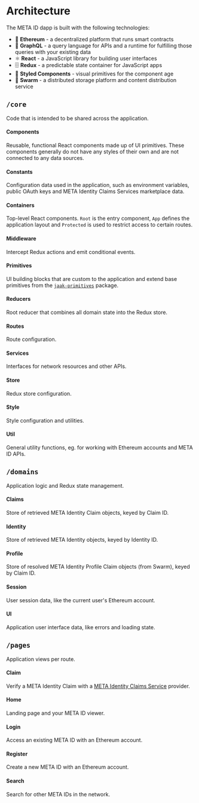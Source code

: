 # Architecture

The META ID dapp is built with the following technologies:
- 💎 **Ethereum** - a decentralized platform that runs smart contracts
- 🍇 **GraphQL** - a query language for APIs and a runtime for fulfilling those queries
  with your existing data
- ⚛️ **React** - a JavaScript library for building user interfaces
- 🗄 **Redux** - a predictable state container for JavaScript apps
- 💅 **Styled Components** - visual primitives for the component age
- 🐝 **Swarm** - a distributed storage platform and content distribution service

## `/core`
Code that is intended to be shared across the application.

#### Components
Reusable, functional React components made up of UI primitives. These components generally do not have any styles of their own and are not connected to any data sources.

#### Constants
Configuration data used in the application, such as environment variables,
public OAuth keys and META Identity Claims Services marketplace data.

#### Containers
Top-level React components. `Root` is the entry component, `App` defines
the application layout and `Protected` is used to restrict access to certain
routes.

#### Middleware
Intercept Redux actions and emit conditional events.

#### Primitives
UI building blocks that are custom to the application and extend base primitives
from the [`jaak-primitives`](https://github.com/jaakmusic/primitives) package.

#### Reducers
Root reducer that combines all domain state into the Redux store.

#### Routes
Route configuration.

#### Services
Interfaces for network resources and other APIs.

#### Store
Redux store configuration.

#### Style
Style configuration and utilities.

#### Util
General utility functions, eg. for working with Ethereum accounts and META ID
APIs.

## `/domains`
Application logic and Redux state management.

#### Claims
Store of retrieved META Identity Claim objects, keyed by Claim ID.

#### Identity
Store of retrieved META Identity objects, keyed by Identity ID.

#### Profile
Store of resolved META Identity Profile Claim objects (from Swarm), keyed by
Claim ID.

#### Session
User session data, like the current user's Ethereum account.

#### UI
Application user interface data, like errors and loading state.


## `/pages`
Application views per route.

#### Claim
Verify a META Identity Claim with a [META Identity Claims Service](https://github.com/meta-network/meta-claims-service) provider.

#### Home
Landing page and your META ID viewer.

#### Login
Access an existing META ID with an Ethereum account.

#### Register
Create a new META ID with an Ethereum account.

#### Search
Search for other META IDs in the network.
